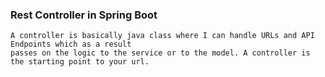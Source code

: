 ### Rest Controller in Spring Boot
```
A controller is basically java class where I can handle URLs and API Endpoints which as a result
passes on the logic to the service or to the model. A controller is the starting point to your url.

```